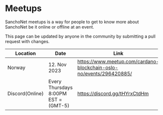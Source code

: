 # Meetups

SanchoNet meetups is a way for people to get to know more about SanchoNet be it online or offline at an event. 

This page can be updated by anyone in the community by submitting a pull request with changes.

| Location       | Date                               | Link                                                                | Info                                                                          |
|----------------|------------------------------------|---------------------------------------------------------------------|-------------------------------------------------------------------------------|
| Norway         |12. Nov 2023                        |https://www.meetup.com/cardano-blockchain-oslo-no/events/296420885/  | SPO workshop hosted by NADA, https://twitter.com/NordicADA                    |
| Discord(Online)|Every Thursdays 8:00PM EST = (GMT-5)|https://discord.gg/tHYrxCtdHm                                        | SanchoNet CLI workshops for DReps hosted by Mike Hornan[ABLE]                 |
